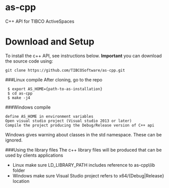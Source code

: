 as-cpp
======

C++ API for TIBCO ActiveSpaces

# Download and Setup
To install the c++ API, see instructions below. **Important** you can download the source code using:

```
git clone https://github.com/TIBCOSoftware/as-cpp.git
```

###Linux compile
After cloning, go to the repo

```
 $ export AS_HOME={path-to-as-installation}
 $ cd as-cpp
 $ make -j4
```

###Windows compile
```
define AS_HOME in environment variables
Open visual studio project (Visual studio 2013 or later) 
Compile the project producing the Debug/Release version of C++ api
```
Windows gives warning about classes in the std namespace. These can be ignored. 

###Using the library files
The c++ library files will be produced that can be used by clients applications

- Linux make sure LD_LIBRARY_PATH includes reference to as-cpp\lib folder
- Windows make sure Visual Studio project refers to x64/{Debug|Release} location

